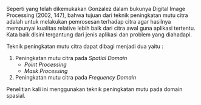 Seperti yang telah dikemukakan Gonzalez dalam bukunya Digital Image Processing (2002, 147), bahwa tujuan dari teknik peningkatan mutu citra adalah untuk melakukan pemrosesan terhadap citra agar hasilnya mempunyai kualitas relative lebih baik dari citra awal guna aplikasi tertentu. Kata baik disini tergantung dari jenis aplikasi dan problem yang diahadapi.

Teknik peningkatan mutu citra dapat dibagi menjadi dua yaitu :
1. Peningkatan mutu citra pada *Spatial Domain*
   - _Point Processing_
   - _Mask Processing_
2. Peningkatan mutu citra pada *Frequency Domain*

Penelitian kali ini menggunakan teknik peningkatan mutu pada domain spasial.